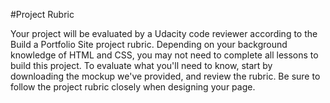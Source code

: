 #Project Rubric

Your project will be evaluated by a Udacity code reviewer according to the Build a Portfolio Site project rubric. Depending on your background knowledge of HTML and CSS, you may not need to complete all lessons to build this project. To evaluate what you'll need to know, start by downloading the mockup we've provided, and review the rubric. Be sure to follow the project rubric closely when designing your page.